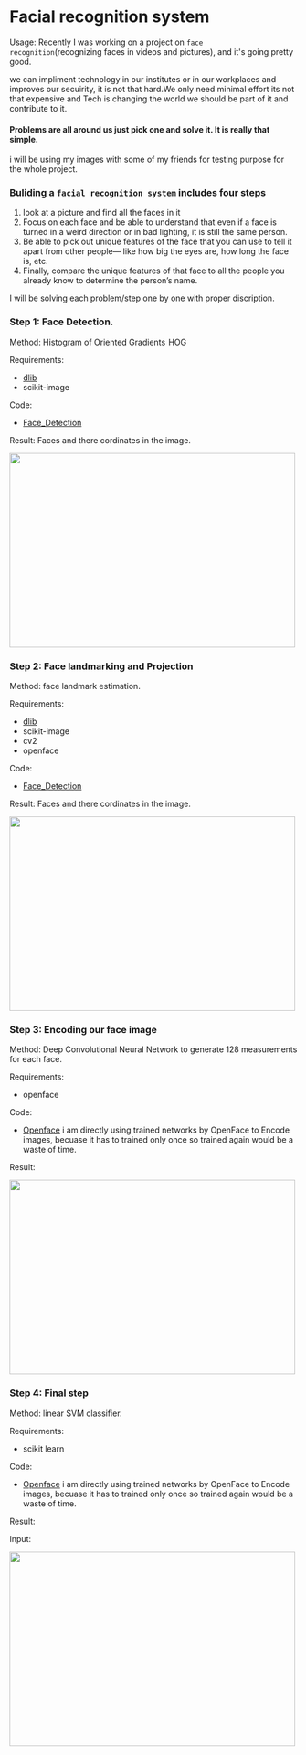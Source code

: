 # Facial recognition system

Usage:
Recently I was working on a project on `face recognition`(recognizing faces in videos and pictures), and it's going pretty good.

we can impliment technology in our institutes or in our workplaces and improves our secuirity, it is not that hard.We only need minimal effort its not that expensive and Tech is changing the world we should be part of it and contribute to it.

#### Problems are all around us just pick one and solve it. It is really that simple.

i will be using my images with some of my friends for testing purpose for the whole project.

### Buliding a  `facial recognition system` includes four steps   

1. look at a picture and find all the faces in it
2. Focus on each face and be able to understand that even if a face is turned in a weird direction or in bad lighting, it is still the same person.
3. Be able to pick out unique features of the face that you can use to tell it apart from other people— like how big the eyes are, how long the face is, etc.
4. Finally, compare the unique features of that face to all the people you already know to determine the person’s name.


I will be solving each problem/step one by one with proper discription.

### Step 1: Face Detection.
 Method:  Histogram of Oriented Gradients  HOG
 
 Requirements:
 * [dlib](http://dlib.net/)
 * scikit-image
 
 Code: 
 * [Face_Detection](https://github.com/Zeeshanahmad4/face_recognition_using_openface_dlib/blob/master/face_detection.py)
 
 Result: Faces and there cordinates in the image.
 
<img src="https://github.com/Zeeshanahmad4/face_recognition_using_openface_dlib/blob/master/Resources/image.jpg" height="340" width="500">

### Step 2: Face landmarking and Projection

 Method:  face landmark estimation.
 
 Requirements:
 * [dlib](http://dlib.net/)
 * scikit-image
 * cv2
 * openface
 
  Code: 
 * [Face_Detection](https://github.com/Zeeshanahmad4/face_recognition_using_openface_dlib/blob/master/face_detection.py)
 
 Result: Faces and there cordinates in the image.
 
<img src="https://github.com/Zeeshanahmad4/face_recognition_using_openface_dlib/blob/master/Resources/image.jpg" height="340" width="500">
 
### Step 3: Encoding our face image

 Method:  Deep Convolutional Neural Network to generate 128 measurements for each face.
 
 Requirements:
 * openface
 
  Code: 
 * [Openface](https://github.com/cmusatyalab/openface/blob/master/batch-represent/batch-represent.lua)
 i am directly using  trained networks by OpenFace to Encode images, becuase it has to trained only once so trained    again would be a waste of time. 
 
Result:

<img src="https://github.com/Zeeshanahmad4/face_recognition_using_openface_dlib/blob/master/Resources/1_6kMMqLt4UBCrN7HtqNHMKw.png" height="340" width="500">
  
 
  ### Step 4: Final step

 Method:   linear SVM classifier.
 
 Requirements:
 * scikit learn
 
  Code: 
 * [Openface](https://github.com/cmusatyalab/openface/blob/master/batch-represent/batch-represent.lua)
 i am directly using  trained networks by OpenFace to Encode images, becuase it has to trained only once so trained    again would be a waste of time. 
 
Result:

Input:

<img src="https://github.com/Zeeshanahmad4/face_recognition_using_openface_dlib/blob/master/Resources/BeFunky-collage.jpg" height="340" width="500">


 
 
 
 
 
 















